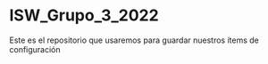 # ISW_Grupo_3_2022
Este es el repositorio que usaremos para guardar nuestros ítems de configuración
